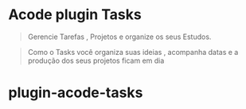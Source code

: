 
# Acode plugin Tasks

> Gerencie Tarefas , Projetos e organize os seus Estudos.

> Como o Tasks você organiza suas ideias , acompanha datas e a produção dos seus projetos ficam em dia



# plugin-acode-tasks
